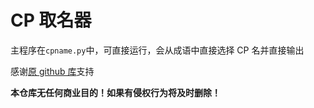 # CP 取名器

主程序在`cpname.py`中，可直接运行，会从成语中直接选择 CP 名并直接输出


感谢[原 github 库](https://github.com/pwxcoo/chinese-xinhua)支持

**本仓库无任何商业目的！如果有侵权行为将及时删除！**
